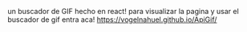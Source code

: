 
un buscador de GIF  hecho en react! para visualizar la pagina y usar el buscador de gif entra aca! https://vogelnahuel.github.io/ApiGif/
